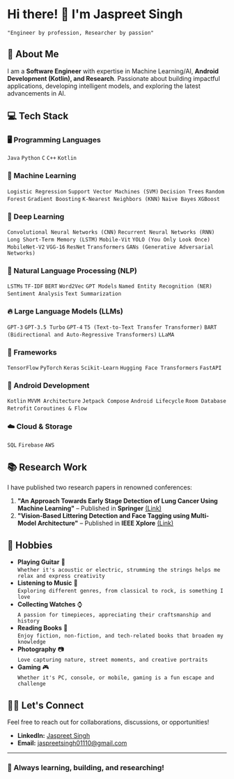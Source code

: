 # Hi there! 👋 I'm Jaspreet Singh
`"Engineer by profession, Researcher by passion"`

## 🚀 About Me
I am a **Software Engineer** with expertise in Machine Learning/AI, **Android Development (Kotlin), and Research**. Passionate about building impactful applications, developing intelligent models, and exploring the latest advancements in AI.

## 💻 Tech Stack
### 🖥️ Programming Languages
`Java` `Python` `C` `C++` `Kotlin`

### 🤖 Machine Learning
`Logistic Regression` `Support Vector Machines (SVM)` `Decision Trees` `Random Forest` `Gradient Boosting` `K-Nearest Neighbors (KNN)` `Naive Bayes` `XGBoost`

### 🧠 Deep Learning
`Convolutional Neural Networks (CNN)` `Recurrent Neural Networks (RNN)` `Long Short-Term Memory (LSTM)` `Mobile-Vit` `YOLO (You Only Look Once)` `MobileNet-V2` `VGG-16` `ResNet` `Transformers` `GANs (Generative Adversarial Networks)`

### 📝 Natural Language Processing (NLP)
`LSTMs` `TF-IDF` `BERT` `Word2Vec` `GPT Models` `Named Entity Recognition (NER)` `Sentiment Analysis` `Text Summarization`

### 🔥 Large Language Models (LLMs)
`GPT-3` `GPT-3.5 Turbo` `GPT-4` `T5 (Text-to-Text Transfer Transformer)` `BART (Bidirectional and Auto-Regressive Transformers)` `LLaMA` 

### 🏢 Frameworks
`TensorFlow` `PyTorch` `Keras` `Scikit-Learn` `Hugging Face Transformers` `FastAPI`

### 🏢 Android Development
`Kotlin` `MVVM Architecture` `Jetpack Compose` `Android Lifecycle` `Room Database` `Retrofit` `Coroutines & Flow`

### ☁️ Cloud & Storage
`SQL` `Firebase` `AWS`

## 📚 Research Work
I have published two research papers in renowned conferences:
1. **"An Approach Towards Early Stage Detection of Lung Cancer Using Machine Learning"** – Published in **Springer** [(Link)](https://link.springer.com/chapter/10.1007/978-981-99-1699-3_37)
2. **"Vision-Based Littering Detection and Face Tagging using Multi-Model Architecture"** – Published in **IEEE Xplore** [(Link)](https://ieeexplore.ieee.org/document/10616763)

## 🎸 Hobbies
- **Playing Guitar** 🎸  
  `Whether it's acoustic or electric, strumming the strings helps me relax and express creativity`
- **Listening to Music** 🎵  
  `Exploring different genres, from classical to rock, is something I love`
- **Collecting Watches** ⌚  
  `A passion for timepieces, appreciating their craftsmanship and history`
- **Reading Books** 📖  
  `Enjoy fiction, non-fiction, and tech-related books that broaden my knowledge`
- **Photography** 📷  
  `Love capturing nature, street moments, and creative portraits`
- **Gaming** 🎮  
  `Whether it's PC, console, or mobile, gaming is a fun escape and challenge`
  
## 👯‍👯 Let's Connect
Feel free to reach out for collaborations, discussions, or opportunities!
- **LinkedIn:** [Jaspreet Singh](https://www.linkedin.com/in/jaspreet-singh-0701721b2/)
- **Email:** jaspreetsingh01110@gmail.com

---
### 🌟 Always learning, building, and researching!



<!---
JaspreetSingh-exe/JaspreetSingh-exe is a ✨ special ✨ repository because its `README.md` (this file) appears on your GitHub profile.
You can click the Preview link to take a look at your changes.
--->
